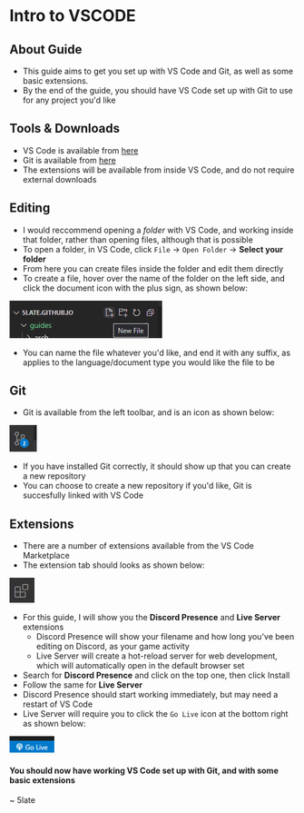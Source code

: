 # Intro to VSCODE

## About Guide

- This guide aims to get you set up with VS Code and Git, as well as some basic extensions.
- By the end of the guide, you should have VS Code set up with Git to use for any project you'd like

## Tools & Downloads

- VS Code is available from [here](https://code.visualstudio.com/Download)
- Git is available from [here](https://git-scm.com/downloads)
- The extensions will be available from inside VS Code, and do not require external downloads

## Editing

- I would reccommend opening a *folder* with VS Code, and working inside that folder, rather than opening files, although that is possible
- To open a folder, in VS Code, click ``File`` -> ``Open Folder`` -> **Select your folder**
- From here you can create files inside the folder and edit them directly
- To create a file, hover over the name of the folder on the left side, and click the document icon with the plus sign, as shown below:

![New File](../media/new-file.png)

- You can name the file whatever you'd like, and end it with any suffix, as applies to the language/document type you would like the file to be

## Git

- Git is available from the left toolbar, and is an icon as shown below:

![Git Icon](../media/git.png)

- If you have installed Git correctly, it should show up that you can create a new repository
- You can choose to create a new repository if you'd like, Git is succesfully linked with VS Code

## Extensions

- There are a number of extensions available from the VS Code Marketplace
- The extension tab should looks as shown below:

![Extension Icon](../media/extension.png)

- For this guide, I will show you the **Discord Presence** and **Live Server** extensions
    - Discord Presence will show your filename and how long you've been editing on Discord, as your game activity
    - Live Server will create a hot-reload server for web development, which will automatically open in the default browser set
- Search for **Discord Presence** and click on the top one, then click Install
- Follow the same for **Live Server**
- Discord Presence should start working immediately, but may need a restart of VS Code
- Live Server will require you to click the ``Go Live`` icon at the bottom right as shown below:

![Go Live](../media/go-live.png)


#### You should now have working VS Code set up with Git, and with some basic extensions

~ 5late
